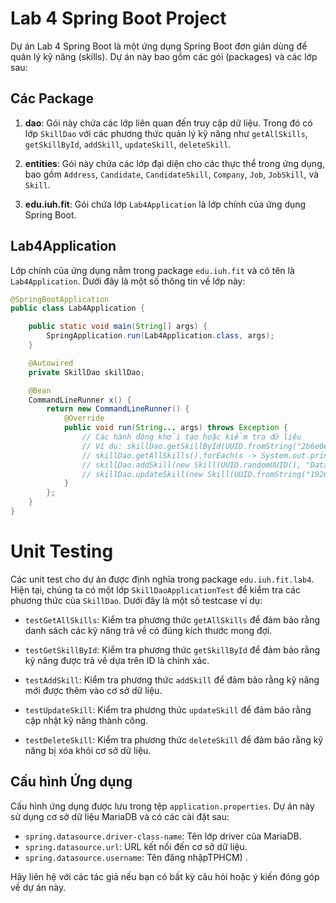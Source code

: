 # Lab 4 Spring Boot Project

Dự án Lab 4 Spring Boot là một ứng dụng Spring Boot đơn giản dùng để quản lý kỹ năng (skills). Dự án này bao gồm các gói (packages) và các lớp sau:

## Các Package

1. **dao**: Gói này chứa các lớp liên quan đến truy cập dữ liệu. Trong đó có lớp `SkillDao` với các phương thức quản lý kỹ năng như `getAllSkills`, `getSkillById`, `addSkill`, `updateSkill`, `deleteSkill`.

2. **entities**: Gói này chứa các lớp đại diện cho các thực thể trong ứng dụng, bao gồm `Address`, `Candidate`, `CandidateSkill`, `Company`, `Job`, `JobSkill`, và `Skill`.

3. **edu.iuh.fit**: Gói chứa lớp `Lab4Application` là lớp chính của ứng dụng Spring Boot.

## Lab4Application

Lớp chính của ứng dụng nằm trong package `edu.iuh.fit` và có tên là `Lab4Application`. Dưới đây là một số thông tin về lớp này:

```java
@SpringBootApplication
public class Lab4Application {

    public static void main(String[] args) {
        SpringApplication.run(Lab4Application.class, args);
    }

    @Autowired
    private SkillDao skillDao;

    @Bean
    CommandLineRunner x() {
        return new CommandLineRunner() {
            @Override
            public void run(String... args) throws Exception {
                // Các hành động khởi tạo hoặc kiểm tra dữ liệu
                // Ví dụ: skillDao.getSkillById(UUID.fromString("2b6e0ecb-5e90-4df1-9fb0-8b66221e3a1f"))
                // skillDao.getAllSkills().forEach(s -> System.out.println(s.toString()))
                // skillDao.addSkill(new Skill(UUID.randomUUID(), "Database Administration", "Database Administration", (byte) 2))
                // skillDao.updateSkill(new Skill(UUID.fromString("1926efda-1711-4dcf-a22e-0f7a6ecee06b"), "Database Administration description", "Database Administration", (byte) 1))
            }
        };
    }
}
```
# Unit Testing

Các unit test cho dự án được định nghĩa trong package `edu.iuh.fit.lab4`. Hiện tại, chúng ta có một lớp `SkillDaoApplicationTest` để kiểm tra các phương thức của `SkillDao`. Dưới đây là một số testcase ví dụ:

- `testGetAllSkills`: Kiểm tra phương thức `getAllSkills` để đảm bảo rằng danh sách các kỹ năng trả về có đúng kích thước mong đợi.

- `testGetSkillById`: Kiểm tra phương thức `getSkillById` để đảm bảo rằng kỹ năng được trả về dựa trên ID là chính xác.

- `testAddSkill`: Kiểm tra phương thức `addSkill` để đảm bảo rằng kỹ năng mới được thêm vào cơ sở dữ liệu.

- `testUpdateSkill`: Kiểm tra phương thức `updateSkill` để đảm bảo rằng cập nhật kỹ năng thành công.

- `testDeleteSkill`: Kiểm tra phương thức `deleteSkill` để đảm bảo rằng kỹ năng bị xóa khỏi cơ sở dữ liệu.

## Cấu hình Ứng dụng

Cấu hình ứng dụng được lưu trong tệp `application.properties`. Dự án này sử dụng cơ sở dữ liệu MariaDB và có các cài đặt sau:

- `spring.datasource.driver-class-name`: Tên lớp driver của MariaDB.
- `spring.datasource.url`: URL kết nối đến cơ sở dữ liệu.
- `spring.datasource.username`: Tên đăng nhậpTPHCM) .

Hãy liên hệ với các tác giả nếu bạn có bất kỳ câu hỏi hoặc ý kiến đóng góp về dự án này.


